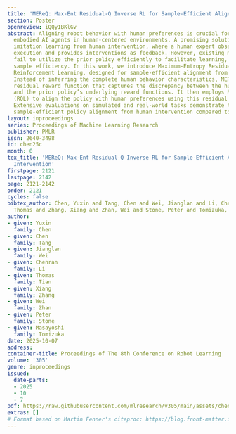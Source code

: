 ```yaml
---
title: 'MEReQ: Max-Ent Residual-Q Inverse RL for Sample-Efficient Alignment from Intervention'
section: Poster
openreview: iQQy1BKlGv
abstract: Aligning robot behavior with human preferences is crucial for deploying
  embodied AI agents in human-centered environments. A promising solution is interactive
  imitation learning from human intervention, where a human expert observes the policy’s
  execution and provides interventions as feedback. However, existing methods often
  fail to utilize the prior policy efficiently to facilitate learning, thus hindering
  sample efficiency. In this work, we introduce Maximum-Entropy Residual-Q Inverse
  Reinforcement Learning, designed for sample-efficient alignment from human intervention.
  Instead of inferring the complete human behavior characteristics, MEReQ infers a
  residual reward function that captures the discrepancy between the human expert’s
  and the prior policy’s underlying reward functions. It then employs Residual Q-Learning
  (RQL) to align the policy with human preferences using this residual reward function.
  Extensive evaluations on simulated and real-world tasks demonstrate that MEReQ achieves
  sample-efficient policy alignment from human intervention compared to other baselines.
layout: inproceedings
series: Proceedings of Machine Learning Research
publisher: PMLR
issn: 2640-3498
id: chen25c
month: 0
tex_title: 'MEReQ: Max-Ent Residual-Q Inverse RL for Sample-Efficient Alignment from
  Intervention'
firstpage: 2121
lastpage: 2142
page: 2121-2142
order: 2121
cycles: false
bibtex_author: Chen, Yuxin and Tang, Chen and Wei, Jianglan and Li, Chenran and Tian,
  Thomas and Zhang, Xiang and Zhan, Wei and Stone, Peter and Tomizuka, Masayoshi
author:
- given: Yuxin
  family: Chen
- given: Chen
  family: Tang
- given: Jianglan
  family: Wei
- given: Chenran
  family: Li
- given: Thomas
  family: Tian
- given: Xiang
  family: Zhang
- given: Wei
  family: Zhan
- given: Peter
  family: Stone
- given: Masayoshi
  family: Tomizuka
date: 2025-10-07
address:
container-title: Proceedings of The 8th Conference on Robot Learning
volume: '305'
genre: inproceedings
issued:
  date-parts:
  - 2025
  - 10
  - 7
pdf: https://raw.githubusercontent.com/mlresearch/v305/main/assets/chen25c/chen25c.pdf
extras: []
# Format based on Martin Fenner's citeproc: https://blog.front-matter.io/posts/citeproc-yaml-for-bibliographies/
---
```

